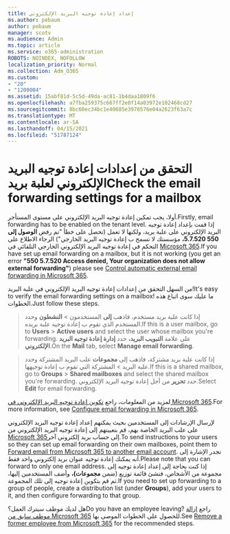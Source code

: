 ```yaml
---
title: إعداد إعادة توجيه البريد الإلكتروني
ms.author: pebaum
author: pebaum
manager: scotv
ms.audience: Admin
ms.topic: article
ms.service: o365-administration
ROBOTS: NOINDEX, NOFOLLOW
localization_priority: Normal
ms.collection: Adm_O365
ms.custom:
- "20"
- "1200004"
ms.assetid: 15abf81d-5c5d-49da-ac81-1b4daa1809f6
ms.openlocfilehash: a7fba259375c667ff2e0f14a03972e102468cd27
ms.sourcegitcommit: 8bc60ec34bc1e40685e3976576e04a2623f63a7c
ms.translationtype: MT
ms.contentlocale: ar-SA
ms.lasthandoff: 04/15/2021
ms.locfileid: "51787124"
---
```

# <a name="check-the-email-forwarding-settings-for-a-mailbox"></a><span data-ttu-id="998ea-102">التحقق من إعدادات إعادة توجيه البريد الإلكتروني لعلبة بريد</span><span class="sxs-lookup"><span data-stu-id="998ea-102">Check the email forwarding settings for a mailbox</span></span>

<span data-ttu-id="998ea-103">أولا، يجب تمكين إعادة توجيه البريد الإلكتروني على مستوى المستأجر.</span><span class="sxs-lookup"><span data-stu-id="998ea-103">Firstly, email forwarding has to be enabled on the tenant level.</span></span> <span data-ttu-id="998ea-104">إذا قمت بإعداد إعادة توجيه البريد الإلكتروني على علبة بريد، ولكنها لا تعمل (تحصل على خطأ "تم رفض **الوصول إلى 550 5.7.520،** مؤسستك لا تسمح ب إعادة توجيه البريد الخارجي") الرجاء الاطلاع على التحكم في إعادة توجيه البريد الإلكتروني الخارجي التلقائي في [Microsoft 365](https://docs.microsoft.com/microsoft-365/security/office-365-security/external-email-forwarding?view=o365-worldwide).</span><span class="sxs-lookup"><span data-stu-id="998ea-104">If you have set up email forwarding on a mailbox, but it is not working (you get an error **"550 5.7.520 Access denied, Your organization does not allow external forwarding"**) please see [Control automatic external email forwarding in Microsoft 365](https://docs.microsoft.com/microsoft-365/security/office-365-security/external-email-forwarding?view=o365-worldwide).</span></span>

<span data-ttu-id="998ea-105">من السهل التحقق من إعدادات إعادة توجيه البريد الإلكتروني في علبة البريد!</span><span class="sxs-lookup"><span data-stu-id="998ea-105">It's easy to verify the email forwarding settings on a mailbox!</span></span> <span data-ttu-id="998ea-106">ما عليك سوى اتباع هذه الخطوات.</span><span class="sxs-lookup"><span data-stu-id="998ea-106">Just follow these steps.</span></span>
  
> <span data-ttu-id="998ea-107">إذا كانت علبة بريد مستخدم، فاذهب **إلى** المستخدمون \> **النشطون** وحدد المستخدم الذي تقوم ب إعادة توجيه علبة بريده.</span><span class="sxs-lookup"><span data-stu-id="998ea-107">If this is a user mailbox, go to **Users** \> **Active users** and select the user whose mailbox you're forwarding.</span></span> <span data-ttu-id="998ea-108">على علامة **التبويب البريد،** حدد **إدارة إعادة توجيه البريد الإلكتروني**.</span><span class="sxs-lookup"><span data-stu-id="998ea-108">On the **Mail** tab, select **Manage email forwarding**.</span></span>

> <span data-ttu-id="998ea-109">إذا كانت علبة بريد مشتركة، فاذهب إلى **مجموعات** علب البريد المشتركة وحدد علبة البريد \>  المشتركة التي تقوم ب إعادة توجيهها.</span><span class="sxs-lookup"><span data-stu-id="998ea-109">If this is a shared mailbox, go to **Groups** \> **Shared mailboxes** and select the shared mailbox you're forwarding.</span></span> <span data-ttu-id="998ea-110">حدد **تحرير** من أجل إعادة توجيه البريد الإلكتروني.</span><span class="sxs-lookup"><span data-stu-id="998ea-110">Select **Edit** for email forwarding.</span></span>

<span data-ttu-id="998ea-111">لمزيد من المعلومات، راجع [تكوين إعادة توجيه البريد الإلكتروني في Microsoft 365](https://docs.microsoft.com/microsoft-365/admin/email/configure-email-forwarding).</span><span class="sxs-lookup"><span data-stu-id="998ea-111">For more information, see [Configure email forwarding in Microsoft 365](https://docs.microsoft.com/microsoft-365/admin/email/configure-email-forwarding).</span></span>
  
<span data-ttu-id="998ea-112">لإرسال الإرشادات إلى المستخدمين بحيث يمكنهم إعداد إعادة توجيه البريد الإلكتروني على علب البريد الخاصة بهم، قم بتعيينهم إلى إعادة توجيه البريد الإلكتروني من [Microsoft 365](https://support.office.com/article/Forward-email-from-Office-365-to-another-email-account-1ed4ee1e-74f8-4f53-a174-86b748ff6a0e)إلى حساب بريد إلكتروني آخر.</span><span class="sxs-lookup"><span data-stu-id="998ea-112">To send instructions to your users so they can set up email forwarding on their own mailboxes, point them to [Forward email from Microsoft 365 to another email account](https://support.office.com/article/Forward-email-from-Office-365-to-another-email-account-1ed4ee1e-74f8-4f53-a174-86b748ff6a0e).</span></span> <span data-ttu-id="998ea-113">تجدر الإشارة إلى أنه يمكنك إعادة توجيه عنوان بريد إلكتروني واحد فقط.</span><span class="sxs-lookup"><span data-stu-id="998ea-113">Please note that you can forward to only one email address.</span></span> <span data-ttu-id="998ea-114">إذا كنت بحاجة إلى إعداد إعادة توجيه إلى مجموعة من الأشخاص، فنشئ قائمة توزيع (ضمن **مجموعات)،** وأضف المستخدمين إليها، ثم قم بتكوين إعادة توجيه إلى تلك المجموعة.</span><span class="sxs-lookup"><span data-stu-id="998ea-114">If you need to set up forwarding to a group of people, create a distribution list (under **Groups**), add your users to it, and then configure forwarding to that group.</span></span>
  
<span data-ttu-id="998ea-115">هل لديك موظف سيترك العمل؟</span><span class="sxs-lookup"><span data-stu-id="998ea-115">Do you have an employee leaving?</span></span> <span data-ttu-id="998ea-116">راجع [إزالة موظف سابق من Microsoft 365](https://docs.microsoft.com/microsoft-365/admin/add-users/remove-former-employee) للحصول على الخطوات الموصى بها.</span><span class="sxs-lookup"><span data-stu-id="998ea-116">See [Remove a former employee from Microsoft 365](https://docs.microsoft.com/microsoft-365/admin/add-users/remove-former-employee) for the recommended steps.</span></span>